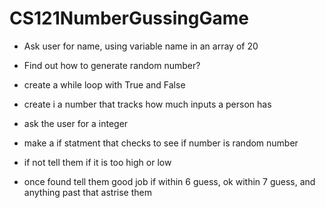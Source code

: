 # CS121NumberGussingGame

+ Ask user for name, using variable name in an array of 20

+ Find out how to generate random number?

+ create a while loop with True and False

+ create i a number that tracks how much inputs a person has

+ ask the user for a integer

+ make a if statment that checks to see if number is random number

+ if not tell them if it is too high or low

+ once found tell them good job if within 6 guess, ok within 7 guess, and anything past that astrise them
